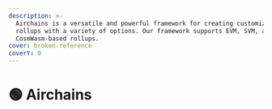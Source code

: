 ```yaml
---
description: >-
  Airchains is a versatile and powerful framework for creating customized
  rollups with a variety of options. Our framework supports EVM, SVM, and
  CosmWasm-based rollups.
cover: broken-reference
coverY: 0
---
```


# 🟢 Airchains


